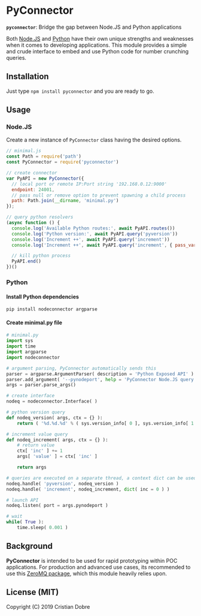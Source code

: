 # PyConnector

**`pyconnector`**: Bridge the gap between Node.JS and Python applications

Both [Node.JS](https://nodejs.org/en/) and [Python](https://www.python.org/) have their own unique strengths and weaknesses 
when it comes to developing applications. This module provides a simple and crude interface to embed and use Python code 
for number crunching queries.

## Installation

Just type `npm install pyconnector` and you are ready to go.

## Usage

### Node.JS

Create a new instance of `PyConnector` class having the desired options.

```js
// minimal.js
const Path = require('path')
const PyConnector = require('pyconnector')

// create connector
var PyAPI = new PyConnector({
  // local port or remote IP:Port string '192.168.0.12:9000'
  endpoint: 24001,
  // pass null or remove option to prevent spawning a child process
  path: Path.join(__dirname, 'minimal.py')
});

// query python resolvers
(async function () {
  console.log('Available Python routes:', await PyAPI.routes())
  console.log('Python version:', await PyAPI.query('pyversion'))
  console.log('Increment ++', await PyAPI.query('increment'))
  console.log('Increment ++', await PyAPI.query('increment', { pass_var: 13 }))

  // kill python process
  PyAPI.end()
})()
```

### Python 

#### Install Python dependencies
`pip install nodeconnector argparse`

#### Create minimal.py file

```py
# minimal.py
import sys
import time
import argparse
import nodeconnector

# argument parsing, PyConnector automatically sends this
parser = argparse.ArgumentParser( description = 'Python Exposed API' )
parser.add_argument( '--pynodeport', help = 'PyConnector Node.JS query port', default = 24001 )
args = parser.parse_args()

# create interface
nodeq = nodeconnector.Interface( )

# python version query
def nodeq_version( args, ctx = {} ):
    return ( '%d.%d.%d' % ( sys.version_info[ 0 ], sys.version_info[ 1 ], sys.version_info[ 2 ] ) )

# increment value query
def nodeq_increment( args, ctx = {} ):
    # return value
    ctx[ 'inc' ] += 1
    args[ 'value' ] = ctx[ 'inc' ]

    return args

# queries are executed on a separate thread, a context dict can be used to pass data
nodeq.handle( 'pyversion', nodeq_version )
nodeq.handle( 'increment', nodeq_increment, dict( inc = 0 ) ) 

# launch API
nodeq.listen( port = args.pynodeport ) 

# wait
while( True ):
    time.sleep( 0.001 )
```

## Background

**PyConnector** is intended to be used for rapid prototyping within POC applications. For production and advanced use cases, its
recommended to use this [ZeroMQ package](https://www.npmjs.com/package/zeromq), which this module heavily relies upon.


## License (MIT)

Copyright (C) 2019 Cristian Dobre


